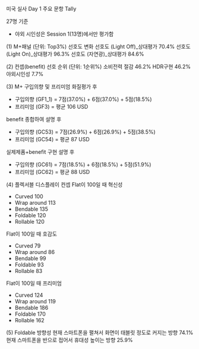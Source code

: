 미국 실사 Day 1 주요 문항 Tally

27명 기준
- 야외 시인성은 Session 1(13명)에서만 평가함


(1) M+패널 (단위: Top3%) 선호도 변화
선호도 (Light Off)_상대평가	70.4%
선호도 (Light On)_상대평가	96.3%
선호도 (자연광)_상대평가	84.6%

(2) 컨셉(benefit) 선호 순위 (단위: 1순위%)
소비전력 절감	46.2%
HDR구현		46.2%
야외시인성	7.7%

(3) M+ 구입의향 및 프리미엄
화질평가 후 
- 구입의향 (GF1_1) = 7점(37.0%) + 6점(37.0%) + 5점(18.5%) 
- 프리미엄 (GF3) =  평균 106 USD

benefit 종합하여 설명 후
- 구입의향 (GC53) = 7점(26.9%) + 6점(26.9%) + 5점(38.5%)
- 프리미엄 (GC54) = 평균  87 USD

실제제품+benefit 구현 설명 후
- 구입의향 (GC61) = 7점(18.5%) + 6점(18.5%) + 5점(51.9%)
- 프리미엄 (GC62) = 평균  88 USD


(4) 플렉서블 디스플레이 컨셉
Flat이 100일 때 혁신성
- Curved		100
- Wrap around	113
- Bendable	135
- Foldable	120
- Rollable		120

Flat이 100일 때 호감도
- Curved		79
- Wrap around	86
- Bendable	99
- Foldable	93
- Rollable		83

Flat이 100일 때 프리미엄
- Curved		124
- Wrap around	119
- Bendable	186
- Foldable	170
- Rollable		162


(5) Foldable 방향성
현재 스마트폰을 펼쳐서 화면이 태블릿 정도로 커지는 방향		74.1%
현재 스마트폰을 반으로 접어서 휴대성 높이는 방향			25.9%
